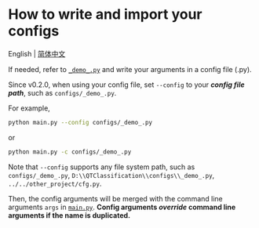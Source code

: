 # How to write and import your configs

English | [简体中文](README_zh-CN.md)

If needed, refer to [`_demo_.py`](_demo_.py) and write your arguments in a config file (.py). 

Since v0.2.0, when using your config file, set `--config` to your **_config file path_**, 
such as `configs/_demo_.py`. 

For example,

```bash
python main.py --config configs/_demo_.py
```

or

```bash
python main.py -c configs/_demo_.py
```

Note that `--config` supports any file system path, such as `configs/_demo_.py`,
`D:\\QTClassification\\configs\\_demo_.py`, `../../other_project/cfg.py`.

Then, the config arguments will be merged with the command line arguments `args` in [`main.py`](../main.py). 
**Config arguments _override_ command line arguments if the name is duplicated.**